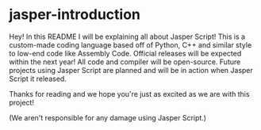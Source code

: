 # jasper-introduction
Hey! In this README I will be explaining all about Jasper Script! 
This is a custom-made coding language based off of Python, C++ and similar style to low-end code like Assembly Code. 
Official releases will be expected within the next year! All code and compiler will be open-source.
Future projects using Jasper Script are planned and will be in action when Jasper Script it released.

Thanks for reading and we hope you're just as excited as we are with this project!

(We aren't responsible for any damage using Jasper Script.)
